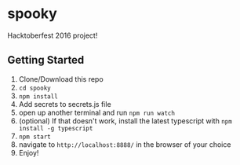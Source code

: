 # spooky
Hacktoberfest 2016 project!

## Getting Started
1. Clone/Download this repo
2. `cd spooky`
3. `npm install`   
4. Add secrets to secrets.js file
5. open up another terminal and run `npm run watch`
6. (optional) If that doesn't work, install the latest typescript with `npm install -g typescript`
7. `npm start`
8. navigate to `http://localhost:8888/` in the browser of your choice
9. Enjoy!